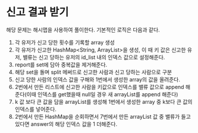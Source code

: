 # 신고 결과 받기

해당 문제는 해시맵을 사용하여 풀이한다.
기본적인 로직은 다음과 같다.
1. 각 유저가 신고 당한 횟수를 기록할 array 생성
2. 각 유저가 신고한 HashMap<String, ArrayList>을 생성, 이 때 키 값은 신고한 유저, 밸류는 신고 당하는 유저의 id_list 내의 인덱스 값으로 설정해준다.
3. report를 set에 담아 중복값을 제거해준다.
4. 해당 set을 돌며 split 메써드로 신고한 사람과 신고 당하는 사람으로 구분
5. 신고 당한 사람의 인덱스 값을 구해와 1번에서 생성한 array의 값을 올려준다.
6. 2번에서 만든 리스트에 신고한 사람을 키값으로 인덱스를 밸류 값으로 append 해준다(이때 인덱스를 get했을때 null일 경우 새 arrayList를 append 해준다)
7. k 값 보다 큰 값을 담을 arrayList를 생성해 1번에서 생성한 array 중 k보다 큰 값의 인덱스를 넣어준다.
8. 2번에서 만든 HashMap을 순회하면서 7번에서 만든 arrayList 값 중 밸류가 들고 있다면 answer의 해당 인덱스 값을 1 더해준다.